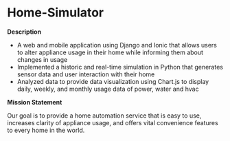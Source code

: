 # Home-Simulator

**Description**

* A web and mobile application using Django and Ionic that allows users to alter appliance usage in their home while informing them about changes in usage
* Implemented a historic and real-time simulation in Python that generates sensor data and user interaction with their home
* Analyzed data to provide data visualization using Chart.js to display daily, weekly, and monthly usage data of power, water and hvac

**Mission Statement**

Our goal is to provide a home automation service that is easy to use, increases clarity of appliance usage, and offers vital convenience features to every home in the world.

